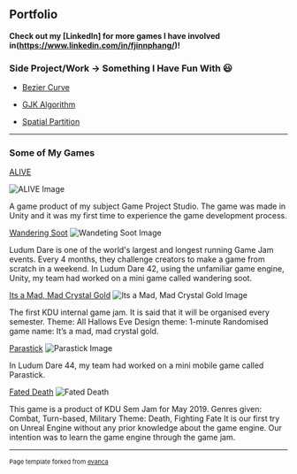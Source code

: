 ## Portfolio
**Check out my [LinkedIn] for more games I have involved in(https://www.linkedin.com/in/fjinnphang/)!**

### Side Project/Work -> Something I Have Fun With :smiley:

- [Bezier Curve](/FunProjects/README.md)

- [GJK Algorithm](/FunProjects/README.md)

- [Spatial Partition](/FunProjects/README.md)

---

### Some of My Games

[ALIVE](https://kdu.itch.io/adt11presents-alive)

![ALIVE Image](https://media-exp1.licdn.com/media-proxy/ext?w=800&h=800&f=n&hash=6fRlIq1GVkCn%2FYeYxdFdZgPlAIs%3D&ora=1%2CaFBCTXdkRmpGL2lvQUFBPQ%2CxAVta5g-0R6jnhodx1Ey9KGTqAGj6E5DQJHUA3L0CHH05IbfPWjvcMWML7KipUAQcXgHjQBnLui1ETa1G464I9_meIh5icKzdsX5agYUbhl4lWdI)

A game product of my subject Game Project Studio. The game was made in Unity and it was my first time to experience the game development process.

[Wandering Soot](https://ldjam.com/events/ludum-dare/42/wandering-soot)
![Wandeting Soot Image](https://media-exp1.licdn.com/media-proxy/ext?w=1920&h=1080&f=n&hash=4xiQbKVv3So5o0rMTKG9XpgFkUg%3D&ora=1%2CaFBCTXdkRmpGL2lvQUFBPQ%2CxAVta5g-0R6nlh8Tw1It6a2FowGz60oISIfYC2G8G2f1spyfNT-tdoDSeLujpEtOdS0BmAQkKeL2VmiwUcuxL8jmNZoQiu-FbZihcQEeUxcPlD1py8kVfEsGs5vjVs-2bzxPj70dPwy8FZvKU2o7ARc67culf4vOGGg3-2a9CIrCAe1zSrY398wK8QgAr9XKO9MmkZo82SVEnA-xr6irAB85-MeCPmuzSnUGOTTTFe1khPy3wzemnVb113w)

Ludum Dare is one of the world's largest and longest running Game Jam events. Every 4 months, they challenge creators to make a game from scratch in a weekend. In Ludum Dare 42, using the unfamiliar game engine, Unity, my team had worked on a mini game called wandering soot.

[Its a Mad, Mad Crystal Gold](https://acekugen.itch.io/its-a-mad-mad-crystal-gold)
![Its a Mad, Mad Crystal Gold Image](https://media-exp1.licdn.com/media-proxy/ext?w=1920&h=1080&f=n&hash=5VSMTKjit%2Bp4ByVMSnqK8ZqKKaM%3D&ora=1%2CaFBCTXdkRmpGL2lvQUFBPQ%2CxAVta5g-0R6nlh8Tw1It6a2FowGz60oISIfYC2G8G2f1spyfNT-tdoDSeLujpEtOdS0BmAQkKeL2VmiwUcuxTOm1DNg5z86PRda9RBcSRxAOkllsufQuDUsB8MeCQ-TiYXMfl757bAmfEI3RY1kNBzUQ0b6FO7btD38h6BPebsDAL9hEC7AvoLMMyVBdv_jcA803nqNJymdi7w-trIPtEBEW_LKOPEiUMX4BNTPKaNNclfmjwRmqqkWMkHbjt7-6C_inGfc87lWqsPHwb1GLvFRZ)

The first KDU internal game jam. It is said that it will be organised every semester.
Theme: All Hallows Eve
Design theme: 1-minute
Randomised game name: It’s a mad, mad crystal gold.

[Parastick](https://ldjam.com/events/ludum-dare/44/parastick)
![Parastick Image](https://static.jam.vg/raw/d59/b1/z/224cc.png)


In Ludum Dare 44, my team had worked on a mini mobile game called Parastick.

[Fated Death](https://acekugen.itch.io/fateddeath)
![Fated Death](https://media-exp1.licdn.com/media-proxy/ext?w=975&h=430&f=n&hash=7Oyywy9cgjdtiR2v3xIxYK5X%2F8A%3D&ora=1%2CaFBCTXdkRmpGL2lvQUFBPQ%2CxAVta5g-0R6jnhxUywgi6OCbokG1q0ZwFIzwGEnpJVHf-qjaMzK6DsKBZu3j_QpPJn1dj19XLejgOi6hTMQ)

This game is a product of KDU Sem Jam for May 2019.
Genres given: Combat, Turn-based, Military
Theme: Death, Fighting Fate
It is our first try on Unreal Engine without any prior knowledge about the game engine.
Our intention was to learn the game engine through the game jam.




---
<p style="font-size:11px">Page template forked from <a href="https://github.com/evanca/quick-portfolio">evanca</a></p>
<!-- Remove above link if you don't want to attibute -->

